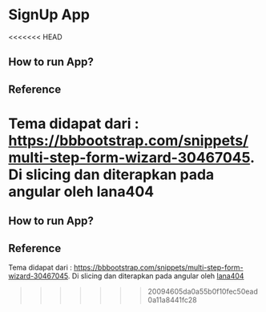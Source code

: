 # SignUp App
<<<<<<< HEAD
## How to run App?

## Reference
Tema didapat dari : https://bbbootstrap.com/snippets/multi-step-form-wizard-30467045. Di slicing dan diterapkan pada angular oleh lana404
=======

## How to run App?

## Reference

Tema didapat dari : https://bbbootstrap.com/snippets/multi-step-form-wizard-30467045. Di slicing dan diterapkan pada angular oleh [lana404](https://github.com/lana404)
>>>>>>> 20094605da0a55b0f10fec50ead0a11a8441fc28
